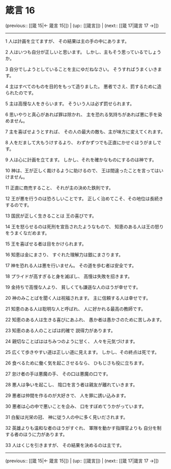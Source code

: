 # 箴言 16

(previous:: [[箴 15|← 箴言 15]]) | (up:: [[箴言]]) | (next:: [[箴 17|箴言 17 →]])

***


1 人は計画を立てますが、 その結果は主の手の中にあります。 

2 人はいつも自分が正しいと思います。 しかし、主もそう思っているでしょうか。 

3 自分でしようとしていることを主にゆだねなさい。 そうすればうまくいきます。 

4 主はすべてのものを目的をもって造りました。 悪者でさえ、罰するために造られたのです。 

5 主は高慢な人をきらいます。 そういう人は必ず罰せられます。 

6 思いやりと真心があれば罪は除かれ、 主を恐れる気持ちがあれば悪に手を染めません。 

7 主を喜ばせようとすれば、 その人の最大の敵も、主が味方に変えてくれます。 

8 人をだまして大もうけするより、 わずかずつでも正直にかせぐほうがましです。 

9 人は心に計画を立てます。 しかし、それを確かなものにするのは神です。 

10 神は、王が正しく裁けるように助けるので、 王は間違ったことを言ってはいけません。 

11 正直に商売すること、 それが主の決めた鉄則です。 

12 王が悪を行うのは恐ろしいことです。 正しく治めてこそ、その地位は長続きするのです。 

13 国民が正しく生きることは 王の喜びです。 

14 王を怒らせるのは死刑を宣告されたようなもので、 知恵のある人は王の怒りをうまくなだめます。 

15 王を喜ばせる者は目をかけられます。 

16 知恵は金にまさり、 すぐれた理解力は銀にまさります。 

17 神を恐れる人は悪を行いません。 その道を歩む者は安全です。 

18 プライドが高すぎると身を滅ぼし、 高慢は失敗を招きます。 

19 金持ちで高慢な人より、 貧しくても謙遜な人のほうが幸せです。 

20 神のみことばを聞く人は祝福されます。 主に信頼する人は幸せです。 

21 知恵のある人は聡明な人と呼ばれ、 人に好かれる最高の教師です。 

22 知恵のある人は生きる喜びにあふれ、 愚か者は愚かさのために苦しみます。 

23 知恵のある人のことばは的確で 説得力があります。 

24 親切なことばははちみつのように甘く、 人々を元気づけます。 

25 広くて歩きやすい道は正しい道に見えます。 しかし、その終点は死です。 

26 食べるために働く気を起こさせるなら、 ひもじさも役に立ちます。 

27 怠け者の手は悪魔の手、 その口は悪魔の口です。 

28 悪人は争いを起こし、 陰口を言う者は親友が離れていきます。 

29 悪者は仲間を作るのが大好きで、 人を罪に誘い込みます。 

30 悪者は心の中で悪いことを企み、 口をすぼめてうかがっています。 

31 白髪は光栄の冠、 神に従う人の中に多く見いだされます。 

32 英雄よりも温和な者のほうがすぐれ、 軍隊を動かす指揮官よりも 自分を制する者のほうに力があります。 

33 人はくじを引きますが、 その結果を決めるのは主です。

***

(previous:: [[箴 15|← 箴言 15]]) | (up:: [[箴言]]) | (next:: [[箴 17|箴言 17 →]])
